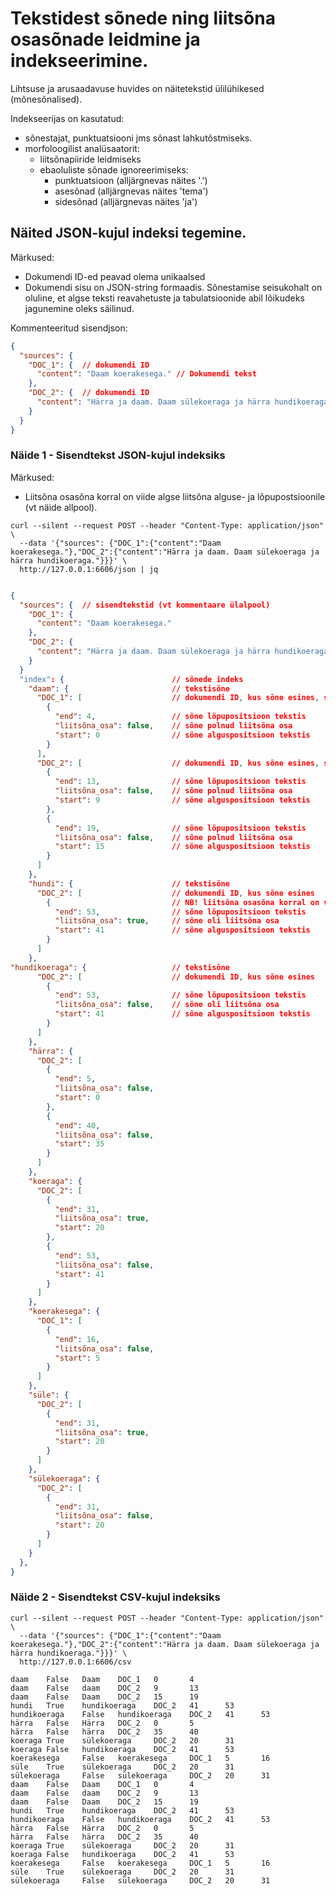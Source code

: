 # Tekstidest sõnede ning liitsõna osasõnade leidmine ja indekseerimine.

Lihtsuse ja arusaadavuse huvides on näitetekstid ülilühikesed (mõnesõnalised).

Indekseerijas on kasutatud:

* sõnestajat, punktuatsiooni jms sõnast lahkutõstmiseks.
* morfoloogilist analüsaatorit:
  * liitsõnapiiride leidmiseks
  * ebaoluliste sõnade ignoreerimiseks:
    * punktuatsioon (alljärgnevas näites '.')
    * asesõnad (alljärgnevas näites 'tema')
    * sidesõnad (alljärgnevas näites 'ja')

## Näited JSON-kujul indeksi tegemine.

Märkused:

* Dokumendi ID-ed peavad olema unikaalsed
* Dokumendi sisu on JSON-string formaadis. Sõnestamise seisukohalt on oluline, et algse teksti reavahetuste ja tabulatsioonide abil lõikudeks jagunemine oleks säilinud.

Kommenteeritud sisendjson:

```json
{
  "sources": {
    "DOC_1": {  // dokumendi ID          
      "content": "Daam koerakesega." // Dokumendi tekst
    },
    "DOC_2": {  // dokumendi ID 
      "content": "Härra ja daam. Daam sülekoeraga ja härra hundikoeraga." // Dokumendi tekst
    }
  }
}
```

### Näide 1 - Sisendtekst JSON-kujul indeksiks

Märkused:

* Liitsõna osasõna korral on viide algse liitsõna alguse- ja lõpupostsioonile (vt näide allpool).

```cmdline
curl --silent --request POST --header "Content-Type: application/json" \
  --data '{"sources": {"DOC_1":{"content":"Daam koerakesega."},"DOC_2":{"content":"Härra ja daam. Daam sülekoeraga ja härra hundikoeraga."}}}' \
  http://127.0.0.1:6606/json | jq
```

```json

{
  "sources": {  // sisendtekstid (vt kommentaare ülalpool)
    "DOC_1": {
      "content": "Daam koerakesega."
    },
    "DOC_2": {
      "content": "Härra ja daam. Daam sülekoeraga ja härra hundikoeraga."
    }
  }
  "index": {                        // sõnede indeks
    "daam": {                       // tekstisõne
      "DOC_1": [                    // dokumendi ID, kus sõne esines, selles tekstis esines 1 kord
        {
          "end": 4,                 // sõne lõpupositsioon tekstis
          "liitsõna_osa": false,    // sõne polnud liitsõna osa
          "start": 0                // sõne alguspositsioon tekstis
        }
      ],
      "DOC_2": [                    // dokumendi ID, kus sõne esines, selles tekstis esines 2 korda
        {                           
          "end": 13,                // sõne lõpupositsioon tekstis
          "liitsõna_osa": false,    // sõne polnud liitsõna osa
          "start": 9                // sõne alguspositsioon tekstis
        },
        {
          "end": 19,                // sõne lõpupositsioon tekstis
          "liitsõna_osa": false,    // sõne polnud liitsõna osa
          "start": 15               // sõne alguspositsioon tekstis
        }
      ]
    },
    "hundi": {                      // tekstisõne
      "DOC_2": [                    // dokumendi ID, kus sõne esines
        {                           // NB! liitsõna osasõna korral on viide algse liitsõna alguse- ja lõpupostsioonile
          "end": 53,                // sõne lõpupositsioon tekstis
          "liitsõna_osa": true,     // sõne oli liitsõna osa
          "start": 41               // sõne alguspositsioon tekstis
        }
      ]
    },
"hundikoeraga": {                   // tekstisõne  
      "DOC_2": [                    // dokumendi ID, kus sõne esines
        {
          "end": 53,                // sõne lõpupositsioon tekstis
          "liitsõna_osa": false,    // sõne oli liitsõna osa
          "start": 41               // sõne alguspositsioon tekstis
        }
      ]
    },
    "härra": {
      "DOC_2": [
        {
          "end": 5,
          "liitsõna_osa": false,
          "start": 0
        },
        {
          "end": 40,
          "liitsõna_osa": false,
          "start": 35
        }
      ]
    },
    "koeraga": {
      "DOC_2": [
        {
          "end": 31,
          "liitsõna_osa": true,
          "start": 20
        },
        {
          "end": 53,
          "liitsõna_osa": false,
          "start": 41
        }
      ]
    },
    "koerakesega": {
      "DOC_1": [
        {
          "end": 16,
          "liitsõna_osa": false,
          "start": 5
        }
      ]
    },
    "süle": {
      "DOC_2": [
        {
          "end": 31,
          "liitsõna_osa": true,
          "start": 20
        }
      ]
    },
    "sülekoeraga": {
      "DOC_2": [
        {
          "end": 31,
          "liitsõna_osa": false,
          "start": 20
        }
      ]
    }
  },
}
```

### Näide 2 - Sisendtekst CSV-kujul indeksiks

```cmdline
curl --silent --request POST --header "Content-Type: application/json" \
  --data '{"sources": {"DOC_1":{"content":"Daam koerakesega."},"DOC_2":{"content":"Härra ja daam. Daam sülekoeraga ja härra hundikoeraga."}}}' \
  http://127.0.0.1:6606/csv
```

```csv
daam    False   Daam    DOC_1   0       4
daam    False   daam    DOC_2   9       13
daam    False   Daam    DOC_2   15      19
hundi   True    hundikoeraga    DOC_2   41      53
hundikoeraga    False   hundikoeraga    DOC_2   41      53
härra   False   Härra   DOC_2   0       5
härra   False   härra   DOC_2   35      40
koeraga True    sülekoeraga     DOC_2   20      31
koeraga False   hundikoeraga    DOC_2   41      53
koerakesega     False   koerakesega     DOC_1   5       16
süle    True    sülekoeraga     DOC_2   20      31
sülekoeraga     False   sülekoeraga     DOC_2   20      31
daam    False   Daam    DOC_1   0       4
daam    False   daam    DOC_2   9       13
daam    False   Daam    DOC_2   15      19
hundi   True    hundikoeraga    DOC_2   41      53
hundikoeraga    False   hundikoeraga    DOC_2   41      53
härra   False   Härra   DOC_2   0       5
härra   False   härra   DOC_2   35      40
koeraga True    sülekoeraga     DOC_2   20      31
koeraga False   hundikoeraga    DOC_2   41      53
koerakesega     False   koerakesega     DOC_1   5       16
süle    True    sülekoeraga     DOC_2   20      31
sülekoeraga     False   sülekoeraga     DOC_2   20      31

```
